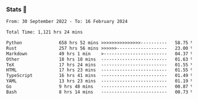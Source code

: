 ### Stats 👋
<!--START_SECTION:waka-->

```txt
From: 30 September 2022 - To: 16 February 2024

Total Time: 1,121 hrs 24 mins

Python              658 hrs 52 mins >>>>>>>>>>>>>>>----------   58.75 %
Rust                257 hrs 56 mins >>>>>>-------------------   23.00 %
Markdown            49 hrs 1 min    >------------------------   04.37 %
Other               18 hrs 18 mins  -------------------------   01.63 %
TeX                 17 hrs 24 mins  -------------------------   01.55 %
HTML                17 hrs 23 mins  -------------------------   01.55 %
TypeScript          16 hrs 41 mins  -------------------------   01.49 %
YAML                13 hrs 23 mins  -------------------------   01.19 %
Go                  9 hrs 48 mins   -------------------------   00.87 %
Bash                8 hrs 14 mins   -------------------------   00.73 %
```

<!--END_SECTION:waka-->

<!--
**buhaytza2005/buhaytza2005** is a ✨ _special_ ✨ repository because its `README.md` (this file) appears on your GitHub profile.

Here are some ideas to get you started:

- 🔭 I’m currently working on ...
- 🌱 I’m currently learning ...
- 👯 I’m looking to collaborate on ...
- 🤔 I’m looking for help with ...
- 💬 Ask me about ...
- 📫 How to reach me: ...
- 😄 Pronouns: ...
- ⚡ Fun fact: ...
-->


